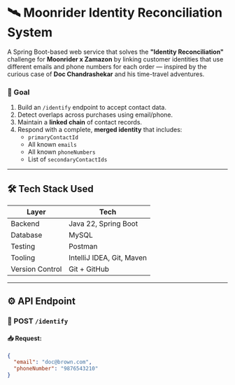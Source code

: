 # 🛰️ Moonrider Identity Reconciliation System

A Spring Boot-based web service that solves the **"Identity Reconciliation"** challenge for **Moonrider x Zamazon** by linking customer identities that use different emails and phone numbers for each order — inspired by the curious case of **Doc Chandrashekar** and his time-travel adventures.

### 🎯 Goal

1. Build an `/identify` endpoint to accept contact data.
2. Detect overlaps across purchases using email/phone.
3. Maintain a **linked chain** of contact records.
4. Respond with a complete, **merged identity** that includes:
    - `primaryContactId`
    - All known `emails`
    - All known `phoneNumbers`
    - List of `secondaryContactIds`

---

## 🛠️ Tech Stack Used

| Layer           | Tech                        |
|-----------------|-----------------------------|
| Backend         | Java 22, Spring Boot        |
| Database        | MySQL                       |
| Testing         | Postman                     |
| Tooling         | IntelliJ IDEA, Git, Maven   |
| Version Control | Git + GitHub                |

---

## ⚙️ API Endpoint

### 🔹 POST `/identify`

#### 📥 Request:

```json
{
  "email": "doc@brown.com",
  "phoneNumber": "9876543210"
}
